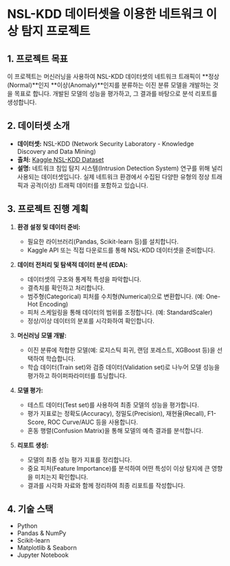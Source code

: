 # NSL-KDD 데이터셋을 이용한 네트워크 이상 탐지 프로젝트

## 1. 프로젝트 목표

이 프로젝트는 머신러닝을 사용하여 NSL-KDD 데이터셋의 네트워크 트래픽이 **정상(Normal)**인지 **이상(Anomaly)**인지를 분류하는 이진 분류 모델을 개발하는 것을 목표로 합니다. 개발된 모델의 성능을 평가하고, 그 결과를 바탕으로 분석 리포트를 생성합니다.

## 2. 데이터셋 소개

- **데이터셋:** NSL-KDD (Network Security Laboratory - Knowledge Discovery and Data Mining)
- **출처:** [Kaggle NSL-KDD Dataset](https://www.kaggle.com/datasets/hassan06/nslkdd)
- **설명:** 네트워크 침입 탐지 시스템(Intrusion Detection System) 연구를 위해 널리 사용되는 데이터셋입니다. 실제 네트워크 환경에서 수집된 다양한 유형의 정상 트래픽과 공격(이상) 트래픽 데이터를 포함하고 있습니다.

## 3. 프로젝트 진행 계획

1.  **환경 설정 및 데이터 준비:**
    -   필요한 라이브러리(Pandas, Scikit-learn 등)를 설치합니다.
    -   Kaggle API 또는 직접 다운로드를 통해 NSL-KDD 데이터셋을 준비합니다.

2.  **데이터 전처리 및 탐색적 데이터 분석 (EDA):**
    -   데이터셋의 구조와 통계적 특성을 파악합니다.
    -   결측치를 확인하고 처리합니다.
    -   범주형(Categorical) 피처를 수치형(Numerical)으로 변환합니다. (예: One-Hot Encoding)
    -   피처 스케일링을 통해 데이터의 범위를 조정합니다. (예: StandardScaler)
    -   정상/이상 데이터의 분포를 시각화하여 확인합니다.

3.  **머신러닝 모델 개발:**
    -   이진 분류에 적합한 모델(예: 로지스틱 회귀, 랜덤 포레스트, XGBoost 등)을 선택하여 학습합니다.
    -   학습 데이터(Train set)와 검증 데이터(Validation set)로 나누어 모델 성능을 평가하고 하이퍼파라미터를 튜닝합니다.

4.  **모델 평가:**
    -   테스트 데이터(Test set)를 사용하여 최종 모델의 성능을 평가합니다.
    -   평가 지표로는 정확도(Accuracy), 정밀도(Precision), 재현율(Recall), F1-Score, ROC Curve/AUC 등을 사용합니다.
    -    혼동 행렬(Confusion Matrix)을 통해 모델의 예측 결과를 분석합니다.

5.  **리포트 생성:**
    -   모델의 최종 성능 평가 지표를 정리합니다.
    -   중요 피처(Feature Importance)를 분석하여 어떤 특성이 이상 탐지에 큰 영향을 미치는지 확인합니다.
    -   결과를 시각화 자료와 함께 정리하여 최종 리포트를 작성합니다.

## 4. 기술 스택

-   Python
-   Pandas & NumPy
-   Scikit-learn
-   Matplotlib & Seaborn
-   Jupyter Notebook